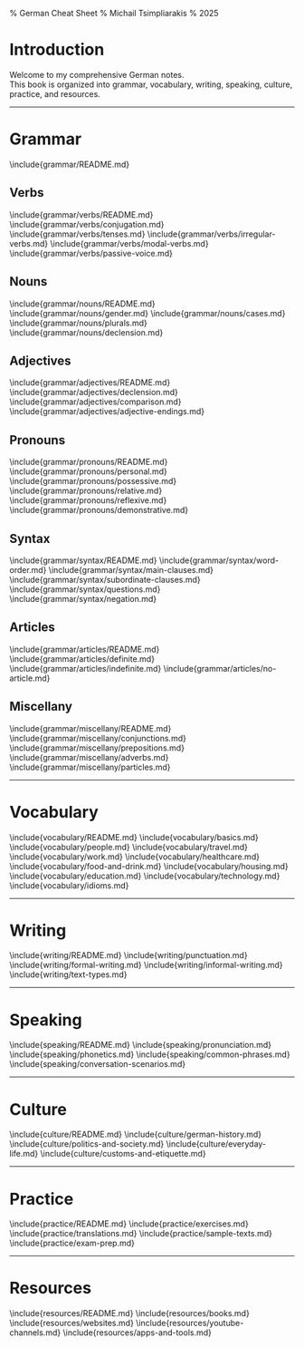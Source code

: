 % German Cheat Sheet
% Michail Tsimpliarakis
% 2025

# Introduction
Welcome to my comprehensive German notes.  
This book is organized into grammar, vocabulary, writing, speaking, culture, practice, and resources.  

---

# Grammar
\include{grammar/README.md}

## Verbs
\include{grammar/verbs/README.md}
\include{grammar/verbs/conjugation.md}
\include{grammar/verbs/tenses.md}
\include{grammar/verbs/irregular-verbs.md}
\include{grammar/verbs/modal-verbs.md}
\include{grammar/verbs/passive-voice.md}

## Nouns
\include{grammar/nouns/README.md}
\include{grammar/nouns/gender.md}
\include{grammar/nouns/cases.md}
\include{grammar/nouns/plurals.md}
\include{grammar/nouns/declension.md}

## Adjectives
\include{grammar/adjectives/README.md}
\include{grammar/adjectives/declension.md}
\include{grammar/adjectives/comparison.md}
\include{grammar/adjectives/adjective-endings.md}

## Pronouns
\include{grammar/pronouns/README.md}
\include{grammar/pronouns/personal.md}
\include{grammar/pronouns/possessive.md}
\include{grammar/pronouns/relative.md}
\include{grammar/pronouns/reflexive.md}
\include{grammar/pronouns/demonstrative.md}

## Syntax
\include{grammar/syntax/README.md}
\include{grammar/syntax/word-order.md}
\include{grammar/syntax/main-clauses.md}
\include{grammar/syntax/subordinate-clauses.md}
\include{grammar/syntax/questions.md}
\include{grammar/syntax/negation.md}

## Articles
\include{grammar/articles/README.md}
\include{grammar/articles/definite.md}
\include{grammar/articles/indefinite.md}
\include{grammar/articles/no-article.md}

## Miscellany
\include{grammar/miscellany/README.md}
\include{grammar/miscellany/conjunctions.md}
\include{grammar/miscellany/prepositions.md}
\include{grammar/miscellany/adverbs.md}
\include{grammar/miscellany/particles.md}

---

# Vocabulary
\include{vocabulary/README.md}
\include{vocabulary/basics.md}
\include{vocabulary/people.md}
\include{vocabulary/travel.md}
\include{vocabulary/work.md}
\include{vocabulary/healthcare.md}
\include{vocabulary/food-and-drink.md}
\include{vocabulary/housing.md}
\include{vocabulary/education.md}
\include{vocabulary/technology.md}
\include{vocabulary/idioms.md}

---

# Writing
\include{writing/README.md}
\include{writing/punctuation.md}
\include{writing/formal-writing.md}
\include{writing/informal-writing.md}
\include{writing/text-types.md}

---

# Speaking
\include{speaking/README.md}
\include{speaking/pronunciation.md}
\include{speaking/phonetics.md}
\include{speaking/common-phrases.md}
\include{speaking/conversation-scenarios.md}

---

# Culture
\include{culture/README.md}
\include{culture/german-history.md}
\include{culture/politics-and-society.md}
\include{culture/everyday-life.md}
\include{culture/customs-and-etiquette.md}

---

# Practice
\include{practice/README.md}
\include{practice/exercises.md}
\include{practice/translations.md}
\include{practice/sample-texts.md}
\include{practice/exam-prep.md}

---

# Resources
\include{resources/README.md}
\include{resources/books.md}
\include{resources/websites.md}
\include{resources/youtube-channels.md}
\include{resources/apps-and-tools.md}
